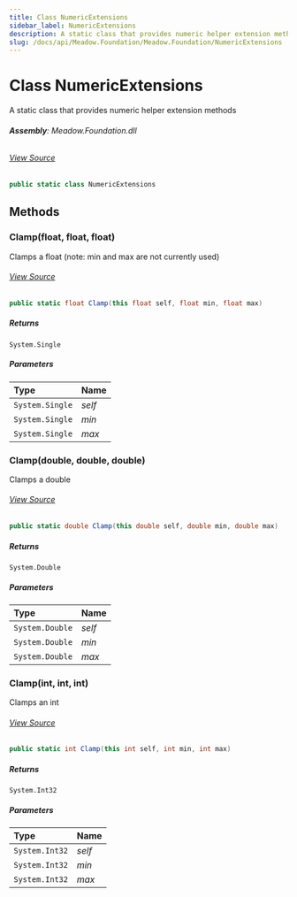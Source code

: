 ```yaml
---
title: Class NumericExtensions
sidebar_label: NumericExtensions
description: A static class that provides numeric helper extension methods
slug: /docs/api/Meadow.Foundation/Meadow.Foundation/NumericExtensions
---
```

# Class NumericExtensions
A static class that provides numeric helper extension methods

###### **Assembly**: Meadow.Foundation.dll
###### [View Source](https://github.com/WildernessLabs/Meadow.Foundation.git/blob/develop/Source/Meadow.Foundation.Core/Helpers/NumericExtensions.cs#L8)
```csharp title="Declaration"
public static class NumericExtensions
```
## Methods
### Clamp(float, float, float)
Clamps a float (note: min and max are not currently used)
###### [View Source](https://github.com/WildernessLabs/Meadow.Foundation.git/blob/develop/Source/Meadow.Foundation.Core/Helpers/NumericExtensions.cs#L17)
```csharp title="Declaration"
public static float Clamp(this float self, float min, float max)
```

##### Returns

`System.Single`

##### Parameters

| Type | Name |
|:--- |:--- |
| `System.Single` | *self* |
| `System.Single` | *min* |
| `System.Single` | *max* |

### Clamp(double, double, double)
Clamps a double
###### [View Source](https://github.com/WildernessLabs/Meadow.Foundation.git/blob/develop/Source/Meadow.Foundation.Core/Helpers/NumericExtensions.cs#L29)
```csharp title="Declaration"
public static double Clamp(this double self, double min, double max)
```

##### Returns

`System.Double`

##### Parameters

| Type | Name |
|:--- |:--- |
| `System.Double` | *self* |
| `System.Double` | *min* |
| `System.Double` | *max* |

### Clamp(int, int, int)
Clamps an int
###### [View Source](https://github.com/WildernessLabs/Meadow.Foundation.git/blob/develop/Source/Meadow.Foundation.Core/Helpers/NumericExtensions.cs#L41)
```csharp title="Declaration"
public static int Clamp(this int self, int min, int max)
```

##### Returns

`System.Int32`

##### Parameters

| Type | Name |
|:--- |:--- |
| `System.Int32` | *self* |
| `System.Int32` | *min* |
| `System.Int32` | *max* |

